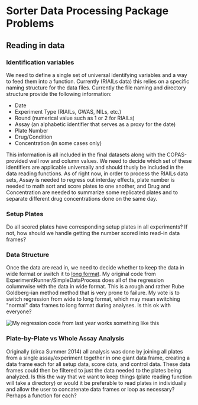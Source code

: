 # Sorter Data Processing Package Problems

## Reading in data

### Identification variables

We need to define a single set of universal identifying variables and a way to feed them into a function. Currently (RIAILs data) this relies on a specific naming structure for the data files. Currently the file naming and directory structure provide the following information:

+ Date
+ Experiment Type (RIAILs, GWAS, NILs, etc.)
+ Round (numerical value such as 1 or 2 for RIAILs)
+ Assay (an alphabetic identifier that serves as a proxy for the date)
+ Plate Number
+ Drug/Condition
+ Concentration (in some cases only)

This information is all included in the final datasets along with the COPAS-provided well row and column values. We need to decide which set of these identifiers are applicable universally and should thusly be included in the data reading functions. As of right now, in order to process the RIAILs data sets, Assay is needed to regress out interday effects, plate number is needed to math sort and score plates to one another, and Drug and Concentration are needed to summarize some replicated plates and to separate different drug concentrations done on the same day.

### Setup Plates

Do all scored plates have corresponding setup plates in all experiments? If not, how should we handle getting the number scored into read-in data frames?

### Data Structure

Once the data are read in, we need to decide whether to keep the data in wide format or switch it to [long format](http://en.wikipedia.org/wiki/Wide_and_narrow_data). My original code from ExperimentRunner/SimpleDataProcess does all of the regression columnwise with the data in wide format. This is a rough and rather Rube Goldberg-ian method method that is very prone to failure. My vote is to switch regression from wide to long format, which may mean switching "normal" data frames to long format during analyses. Is this ok with everyone?

![My regression code from last year works something like this](http://upload.wikimedia.org/wikipedia/commons/a/a6/Professor_Lucifer_Butts.gif)

### Plate-by-Plate vs Whole Assay Analysis

Originally (circa Summer 2014) all analysis was done by joining all plates from a single assay/experiment together in one giant data frame, creating a data frame each for all setup data, score data, and control data. These data frames could then be filtered to just the data needed to the plates being analyzed. Is this the way that we want to keep things (plate reading function will take a directory) or would it be preferable to read plates in individually and allow the user to concatenate data frames or loop as necessary? Perhaps a function for each?





